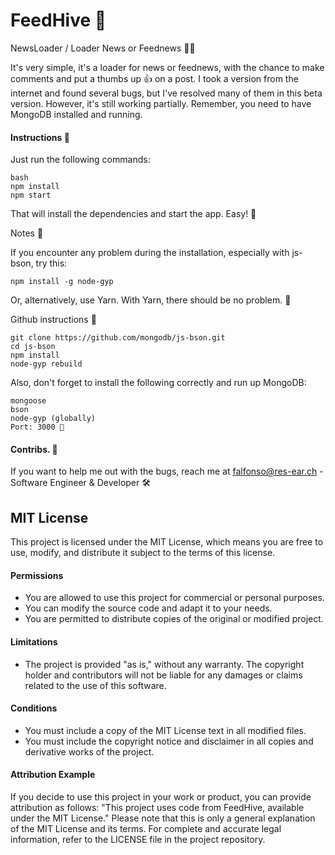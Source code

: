 
# FeedHive 🐝

NewsLoader / Loader News or Feednews 📰🔄

It's very simple, it's a loader for news or feednews, with the chance to make comments and put a thumbs up 👍 on a post. I took a version from the internet and found several bugs, but I've resolved many of them in this beta version. However, it's still working partially. Remember, you need to have MongoDB installed and running.

#### Instructions 📝
Just run the following commands:

```
bash
npm install
npm start
```

That will install the dependencies and start the app. Easy! 🚀

Notes 📌

If you encounter any problem during the installation, especially with js-bson, try this:

```
npm install -g node-gyp
```

Or, alternatively, use Yarn. With Yarn, there should be no problem. 🧶

Github instructions 🐙

```
git clone https://github.com/mongodb/js-bson.git
cd js-bson
npm install
node-gyp rebuild
```

Also, don't forget to install the following correctly and run up MongoDB:

```
mongoose
bson
node-gyp (globally)
Port: 3000 🚪
```

#### Contribs. 🤝
If you want to help me out with the bugs, reach me at falfonso@res-ear.ch - Software Engineer & Developer 🛠️


## MIT License
This project is licensed under the MIT License, which means you are free to use, modify, and distribute it subject to the terms of this license.
#### Permissions

- You are allowed to use this project for commercial or personal purposes.
- You can modify the source code and adapt it to your needs.
- You are permitted to distribute copies of the original or modified project.

#### Limitations
- The project is provided "as is," without any warranty. The copyright holder and contributors will not be liable for any damages or claims related to the use of this software.

#### Conditions
- You must include a copy of the MIT License text in all modified files.
- You must include the copyright notice and disclaimer in all copies and derivative works of the project.

#### Attribution Example
If you decide to use this project in your work or product, you can provide attribution as follows:
"This project uses code from FeedHive, available under the MIT License."
Please note that this is only a general explanation of the MIT License and its terms. For complete and accurate legal information, refer to the LICENSE file in the project repository.
